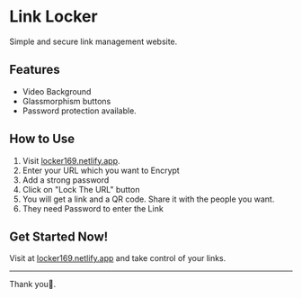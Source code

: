 # Link Locker

Simple and secure link management website.

## Features

- Video Background
- Glassmorphism buttons
- Password protection available.

## How to Use

1. Visit [locker169.netlify.app](https://www.locker169.netlify.app).
2. Enter your URL which you want to Encrypt
3. Add a strong password 
4. Click on "Lock The URL" button
5. You will get a link and a QR code. Share it with the people you want.
6. They need Password to enter the Link

## Get Started Now!

Visit at [locker169.netlify.app](https://locker169.netlify.app) and take control of your links.

---

Thank you💖. 

